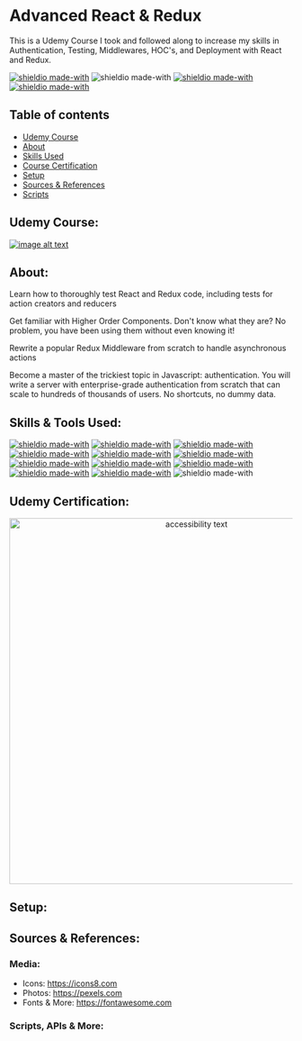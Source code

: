 # Advanced React & Redux

This is a Udemy Course I took and followed along to increase my skills in Authentication, Testing, Middlewares, HOC's, and Deployment with React and Redux.

[![shieldio made-with](https://img.shields.io/badge/Tag-v1.0.10-green)]() ![shieldio made-with](https://img.shields.io/badge/CourseType-Udemy-purple?logo=google-scholar&logoColor=white) [![shieldio made-with](https://img.shields.io/badge/Status-Completed-darkgreen)]() [![shieldio made-with](https://img.shields.io/badge/Hours_Log-21%20Hours-black)]()

## Table of contents

- [Udemy Course](#udemy-course)
- [About](#about)
- [Skills Used](#skills-used)
- [Course Certification](#udemy-certification)
- [Setup](#setup)
- [Sources & References](#sources-&-references)
- [Scripts](#Scripts,-APIs-&-More)

## Udemy Course:

[![image alt text](https://img-b.udemycdn.com/course/240x135/781532_8b4d_6.jpg)](https://www.udemy.com/course/react-redux-tutorial/)

## About:

Learn how to thoroughly test React and Redux code, including tests for action creators and reducers

Get familiar with Higher Order Components. Don't know what they are? No problem, you have been using them without even knowing it!

Rewrite a popular Redux Middleware from scratch to handle asynchronous actions

Become a master of the trickiest topic in Javascript: authentication. You will write a server with enterprise-grade authentication from scratch that can scale to hundreds of thousands of users. No shortcuts, no dummy data.

## Skills & Tools Used:

[![shieldio made-with](https://img.shields.io/badge/React-black?logo=react&style=for-the-badge)]()
[![shieldio made-with](https://img.shields.io/badge/Redux-black?logo=redux&style=for-the-badge)]()
[![shieldio made-with](https://img.shields.io/badge/Javascript-black?logo=javascript&style=for-the-badge)]()
[![shieldio made-with](https://img.shields.io/badge/Jest-black?logo=jest&style=for-the-badge)]()
[![shieldio made-with](https://img.shields.io/badge/NodeJS-black?logo=node.js&style=for-the-badge)](https://nodejs.org/)
[![shieldio made-with](https://img.shields.io/badge/MongoDB-black?logo=mongodb&style=for-the-badge)]()
[![shieldio made-with](https://img.shields.io/badge/Firebase-black?logo=firebase&style=for-the-badge)]()
[![shieldio made-with](https://img.shields.io/badge/NPM-black?logo=npm&style=for-the-badge)](https://www.npmjs.com/)
[![shieldio made-with](https://img.shields.io/badge/Visual%20Studio%20Code-blue?logoColor=white&logo=visual-studio-code&style=for-the-badge)](https://code.visualstudio.com/)
[![shieldio made-with](https://img.shields.io/badge/Git--Fork-blue?logoColor=white&logo=git&style=for-the-badge)](https://git-fork.com/)
[![shieldio made-with](https://img.shields.io/badge/FireFox-blue?logoColor=white&logo=firefox&style=for-the-badge)](https://firefox.com/)
![shieldio made-with](https://img.shields.io/badge/Mac%20OS-FF8700?logo=apple&logoColor=white&style=for-the-badge)

## Udemy Certification:

<p align="center">
  <a href="https://www.udemy.com/certificate/UC-ca2be706-6d13-490a-ad6c-1fdb8a240f8b/"><img src="UdemyCourseCompletionCertification.jpg" width="650" alt="accessibility text"></a>
</p>

## Setup:

## Sources & References:

### Media:

- Icons: https://icons8.com
- Photos: https://pexels.com
- Fonts & More: https://fontawesome.com

### Scripts, APIs & More:
